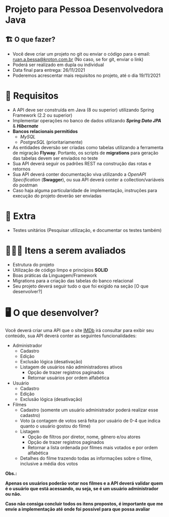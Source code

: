 # Projeto para Pessoa Desenvolvedora Java

## 🏗 O que fazer?

- Você deve criar um projeto no git ou enviar o código para o email: ruan.a.bessa@kroton.com.br (No caso, se for git, enviar o link)
- Poderá ser realizado em dupla ou individual
- Data final para entrega: 26/11/2021
- Poderemos acrescentar mais requisitos no projeto, até o dia 19/11/2021

# 🚨 Requisitos

- A API deve ser construída em Java (8 ou superior) utilizando Spring Framework (2.2 ou superior)
- Implementar operações no banco de dados utilizando ***Spring Data JPA*** & ***Hibernate***
- **Bancos relacionais permitidos**
    - *MySQL*
    - *PostgreSQL* (prioritariamente)
- As entidades deversão ser criadas como tabelas utilizando a ferramenta de migração **Flyway**. Portanto, os scripts de **migrations** para geração das tabelas devem ser enviados no teste
- Sua API deverá seguir os padrões REST na construção das rotas e retornos
- Sua API deverá conter documentação viva utilizando a *OpenAPI Specification* (**Swagger**), ou sua API deverá conter a collection/variáveis do postman
- Caso haja alguma particularidade de implementação, instruções para execução do projeto deverão ser enviadas

# 🎁 Extra

- Testes unitários (Pesquisar utilização, e documentar os testes também)

# 🕵🏻‍♂️ Itens a serem avaliados

- Estrutura do projeto
- Utilização de código limpo e princípios **SOLID**
- Boas práticas da Linguagem/Framework
- Migrations para a criação das tabelas do banco relacional
- Seu projeto deverá seguir tudo o que foi exigido na seção  [O que desenvolver?]

# 🖥 O que desenvolver?

Você deverá criar uma API que o site [IMDb](https://www.imdb.com/) irá consultar para exibir seu conteúdo, sua API deverá conter as seguintes funcionalidades:

- Administrador
    - Cadastro
    - Edição
    - Exclusão lógica (desativação)
    - Listagem de usuários não administradores ativos
        - Opção de trazer registros paginados
        - Retornar usuários por ordem alfabética
- Usuário
    - Cadastro
    - Edição
    - Exclusão lógica (desativação)
- Filmes
    - Cadastro (somente um usuário administrador poderá realizar esse cadastro)
    - Voto (a contagem de votos será feita por usuário de 0-4 que indica quanto o usuário gostou do filme)
    - Listagem
        - Opção de filtros por diretor, nome, gênero e/ou atores
        - Opção de trazer registros paginados
        - Retornar a lista ordenada por filmes mais votados e por ordem alfabética
    - Detalhes do filme trazendo todas as informações sobre o filme, inclusive a média dos votos

**Obs.:** 

**Apenas os usuários poderão votar nos filmes e a API deverá validar quem é o usuário que está acessando, ou seja, se é um usuário administrador ou não.**

**Caso não consiga concluir todos os itens propostos, é importante que me envie a implementação até onde foi possível para que possa avaliar**
